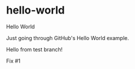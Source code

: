 # hello-world
Hello World

Just going through GitHub's Hello World example.

Hello from test branch!

Fix #1
